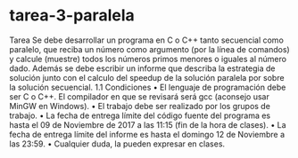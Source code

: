 # tarea-3-paralela
Tarea
Se debe desarrollar un programa en C o C++ tanto secuencial como paralelo,
que reciba un número como argumento (por la lı́nea de comandos) y calcule
(muestre) todos los números primos menores o iguales al número dado.
Además se debe escribir un informe que describa la estrategia de solución junto
con el calculo del speedup de la solución paralela por sobre la solución secuencial.
1.1
Condiciones
• El lenguaje de programación debe ser C o C++. El compilador en que se
revisará será gcc (aconsejo usar MinGW en Windows).
• El trabajo debe ser realizado por los grupos de trabajo.
• La fecha de entrega lı́mite del código fuente del programa es hasta el 09
de Noviembre de 2017 a las 11:15 (fin de la hora de clases).
• La fecha de entrega lı́mite del informe es hasta el domingo 12 de Noviembre
a las 23:59.
• Cualquier duda, la pueden expresar en clases.
